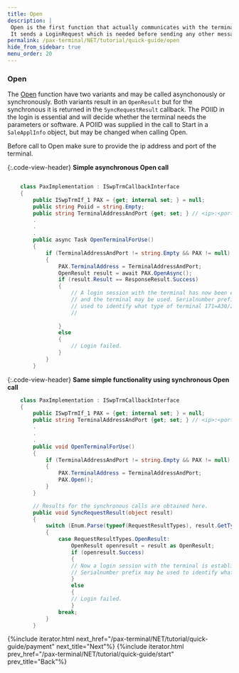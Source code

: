 ```yaml
---
title: Open
description: |
 Open is the first function that actually communicates with the terminal. 
 It sends a LoginRequest which is needed before sending any other message.
permalink: /pax-terminal/NET/tutorial/quick-guide/open
hide_from_sidebar: true
menu_order: 20
---
```


### Open

The [Open][open] function have two variants and may be called asynchonously or synchronously. Both variants result in an `OpenResult` but for the synchronous it is returned in the `SyncRequestResult` callback. The POIID in the login is essential and will decide whether the terminal needs the parameters or software. A POIID was supplied in the call to Start in a `SaleApplInfo` object, but may be changed when calling Open.

Before call to Open make sure to provide the ip address and port of the terminal.

{:.code-view-header}
**Simple asynchronous Open call**

```c#

    class PaxImplementation : ISwpTrmCallbackInterface
    {
        public ISwpTrmIf_1 PAX = {get; internal set; } = null;
        public string Poiid = string.Empty;
        public string TerminalAddressAndPort {get; set; } // <ip>:<port>
        .
        .
        .
        public async Task OpenTerminalForUse()
        {
            if (TerminalAddressAndPort != string.Empty && PAX != null)
            {
                PAX.TerminalAddress = TerminalAddressAndPort;
                OpenResult result = await PAX.OpenAsync();
                if (result.Result == ResponseResult.Success)
                {
                    // A login session with the terminal has now been established
                    // and the terminal may be used. Serialnumber prefix may be 
                    // used to identify what type of terminal 171=A30/229=A35/185=A920
                    // 
                    
                }
                else
                {
                    // Login failed. 
                }
            }
        }
```

{:.code-view-header}
**Same simple functionality using synchronous Open call**

```c#
    class PaxImplementation : ISwpTrmCallbackInterface
    {
        public ISwpTrmIf_1 PAX = {get; internal set; } = null;
        public string TerminalAddressAndPort {get; set; } // <ip>:<port>
        .
        .
        .
        public void OpenTerminalForUse()
        {
            if (TerminalAddressAndPort != string.Empty && PAX != null)
            {
                PAX.TerminalAddress = TerminalAddressAndPort;
                PAX.Open();
            }
        }

        // Results for the synchronous calls are obtained here.
        public void SyncRequestResult(object result)
        {
            switch (Enum.Parse(typeof(RequestResultTypes), result.GetType().Name))
            {
                case RequestResultTypes.OpenResult:
                    OpenResult openresult = result as OpenResult;
                    if (openresult.Success) 
                    {
                    // Now a login session with the terminal is established and the terminal may be used.
                    // Serialnumber prefix may be used to identify what type of terminal 171=A30/229=A35/185=A920
                    }
                    else
                    {
                    // Login failed. 
                    }
                break;
            }
        }
```

{%include iterator.html next_href="/pax-terminal/NET/tutorial/quick-guide/payment" next_title="Next"%}
{%include iterator.html prev_href="/pax-terminal/NET/tutorial/quick-guide/start" prev_title="Back"%}

[open]: /pax-terminal/NET/swptrmlib/methods/essential/openasync
